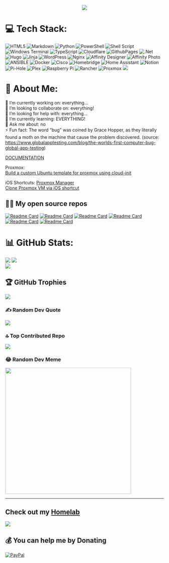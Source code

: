 <!-- ## 👋 Hi, I’m @TechnoLuc -->

<p align="center">
  <a href="[https://skillicons.dev](https://github.com/Jurredr/github-widgetbox)">
    <img src="https://github-widgetbox.vercel.app/api/profile?username=technoluc&data=followers,repositories,stars,commits" />
  </a>
</p>

# 💻 Tech Stack:
![HTML5](https://img.shields.io/badge/html5-%23E34F26.svg?style=for-the-badge&logo=html5&logoColor=white) ![Markdown](https://img.shields.io/badge/markdown-%23000000.svg?style=for-the-badge&logo=markdown&logoColor=white) ![Python](https://img.shields.io/badge/python-3670A0?style=for-the-badge&logo=python&logoColor=ffdd54) ![PowerShell](https://img.shields.io/badge/PowerShell-%235391FE.svg?style=for-the-badge&logo=powershell&logoColor=white) ![Shell Script](https://img.shields.io/badge/shell_script-%23121011.svg?style=for-the-badge&logo=gnu-bash&logoColor=white) ![Windows Terminal](https://img.shields.io/badge/Windows%20Terminal-%234D4D4D.svg?style=for-the-badge&logo=windows-terminal&logoColor=white) ![TypeScript](https://img.shields.io/badge/typescript-%23007ACC.svg?style=for-the-badge&logo=typescript&logoColor=white) ![Cloudflare](https://img.shields.io/badge/Cloudflare-F38020?style=for-the-badge&logo=Cloudflare&logoColor=white) ![GithubPages](https://img.shields.io/badge/github%20pages-121013?style=for-the-badge&logo=github&logoColor=white) ![.Net](https://img.shields.io/badge/.NET-5C2D91?style=for-the-badge&logo=.net&logoColor=white) ![Hugo](https://img.shields.io/badge/Hugo-black.svg?style=for-the-badge&logo=Hugo) ![Jinja](https://img.shields.io/badge/jinja-white.svg?style=for-the-badge&logo=jinja&logoColor=black) ![WordPress](https://img.shields.io/badge/WordPress-%23117AC9.svg?style=for-the-badge&logo=WordPress&logoColor=white) ![Nginx](https://img.shields.io/badge/nginx-%23009639.svg?style=for-the-badge&logo=nginx&logoColor=white) ![Affinity Designer](https://img.shields.io/badge/affinity%20designer-%231B72BE.svg?style=for-the-badge&logo=affinity-designer&logoColor=white) ![Affinity Photo](https://img.shields.io/badge/affinity%20photo-%237E4DD2.svg?style=for-the-badge&logo=affinity-photo&logoColor=white) ![ANSIBLE](https://img.shields.io/badge/ansible-%231A1918.svg?style=for-the-badge&logo=ansible&logoColor=white) ![Docker](https://img.shields.io/badge/docker-%230db7ed.svg?style=for-the-badge&logo=docker&logoColor=white) ![Cisco](https://img.shields.io/badge/cisco-%23049fd9.svg?style=for-the-badge&logo=cisco&logoColor=black) ![Homebridge](https://img.shields.io/badge/homebridge-%23491F59.svg?style=for-the-badge&logo=homebridge&logoColor=white) ![Home Assistant](https://img.shields.io/badge/home%20assistant-%2341BDF5.svg?style=for-the-badge&logo=home-assistant&logoColor=white) ![Notion](https://img.shields.io/badge/Notion-%23000000.svg?style=for-the-badge&logo=notion&logoColor=white) ![Pi-Hole](https://img.shields.io/badge/pihole-%2396060C.svg?style=for-the-badge&logo=pi-hole&logoColor=white) ![Plex](https://img.shields.io/badge/plex-%23E5A00D.svg?style=for-the-badge&logo=plex&logoColor=white) ![Raspberry Pi](https://img.shields.io/badge/-RaspberryPi-C51A4A?style=for-the-badge&logo=Raspberry-Pi) ![Rancher](https://img.shields.io/badge/rancher-%230075A8.svg?style=for-the-badge&logo=rancher&logoColor=white) ![Proxmox](https://img.shields.io/badge/proxmox-%23E57000.svg?&style=for-the-badge&logo=proxmox&logoColor=white") <img src="https://img.shields.io/badge/proxmox-%23E57000.svg?&style=for-the-badge&logo=proxmox&logoColor=white" /> 

# 💫 About Me:
🔭 I’m currently working on: everything...<br>👯 I’m looking to collaborate on: everything!<br>🤝 I’m looking for help with: everything...<br>🌱 I’m currently learning: EVERYTHING!<br>💬 Ask me about: no<br>⚡ Fun fact: The word “bug” was coined by Grace Hopper, as they literally found a moth on the machine that cause the problem discovered. (source: https://www.globalapptesting.com/blog/the-worlds-first-computer-bug-global-app-testing)<br>

[DOCUMENTATION](https://technoluc.github.io) <br>

Proxmox: <br>
[Build a custom Ubuntu template for proxmox using cloud-init](proxmox/README.md) 

iOS Shortcuts:
[Proxmox Manager](https://www.icloud.com/shortcuts/216466a5361d475090f787211297767e) <br>
[Clone Proxmox VM via iOS shortcut](https://www.icloud.com/shortcuts/afc4686b36cf41b5bc62e10215a351bc)


<!-- 
<p align="center">
  <a href="https://skillicons.dev">
    <img src="https://skillicons.dev/icons?i=bash,cloudflare,docker,git,github,jenkins,linux,md,nginx,powershell,py,raspberrypi,stackoverflow,vscode" />
  </a>
</p>
-->

## 🧑‍💻 My open source repos

[![Readme Card](https://github-readme-stats.vercel.app/api/pin/?username=technoluc&repo=technoluc.github.io&theme=buefy)](https://github.com/technoluc/technoluc.github.io.git)
[![Readme Card](https://github-readme-stats.vercel.app/api/pin/?username=technoluc&repo=dotfiles&theme=buefy)](https://github.com/technoluc/dotfiles.git)
[![Readme Card](https://github-readme-stats.vercel.app/api/pin/?username=technoluc&repo=get&theme=buefy)](https://github.com/technoluc/get.git)
[![Readme Card](https://github-readme-stats.vercel.app/api/pin/?username=technoluc&repo=officeutil&theme=buefy)](https://github.com/technoluc/officeutil.git)
[![Readme Card](https://github-readme-stats.vercel.app/api/pin/?username=technoluc&repo=recycle-bin-themes&theme=buefy)](https://github.com/technoluc/recycle-bin-themes.git)
[![Readme Card](https://github-readme-stats.vercel.app/api/pin/?username=technoluc&repo=winutil&theme=buefy)](https://github.com/technoluc/winutil.git)


# 📊 GitHub Stats:
![](https://github-readme-stats.vercel.app/api?username=technoluc&theme=swift&hide_border=false&include_all_commits=false&count_private=false)
![](https://github-readme-streak-stats.herokuapp.com/?user=technoluc&theme=swift&hide_border=false)<br/>
![](https://github-readme-stats.vercel.app/api/top-langs/?username=technoluc&theme=swift&hide_border=false&include_all_commits=false&count_private=false&layout=compact)

## 🏆 GitHub Trophies
![](https://github-profile-trophy.vercel.app/?username=technoluc&theme=radical&no-frame=false&no-bg=true&margin-w=4)

### ✍️ Random Dev Quote
![](https://quotes-github-readme.vercel.app/api?type=horizontal&theme=radical)

### 🔝 Top Contributed Repo
![](https://github-contributor-stats.vercel.app/api?username=technoluc&limit=5&theme=tokyonight&combine_all_yearly_contributions=true)

### 😂 Random Dev Meme
<img src='https://randommeme-five.vercel.app/' style="height: 400px;"/>

---
<!--
#
👀 I’m just messing around...

🌱 I’m currently learning a lot...

📫 You can reach me via [Discord](https://discord.gg/kvvndsWGmT) -->

<!--
| <a href="https://github.com/technoluc/github-readme-stats"><img align="center" src="https://github-readme-stats.vercel.app/api?username=technoluc&show_icons=true&include_all_commits=true&theme=buefy&hide_border=true&count_private=true" alt="TechnoLuc's github stats" /></a> | <a href="https://github.com/technoluc/github-readme-stats"><img align="center" src="https://github-readme-stats.vercel.app/api/top-langs/?username=technoluc&langs_count=9&layout=compact&theme=buefy&hide_border=true" /></a> |
| ------------- | ------------- |
-->

<!-- [![Anurag's GitHub stats](https://github-readme-stats.vercel.app/api?username=technoluc)](https://github.com/anuraghazra/github-readme-stats) -->

## Check out my [Homelab](https://github.com/technoluc/homelab.git)


<!--- 
# technoluc's GitHub Repositories
- [dotfiles](https://github.com/technoluc/dotfiles) - Repository for my dotfiles, configurations, and setup scripts.
- [extensions](https://github.com/technoluc/extensions) - Collection of various extensions and plugins for different tools.
- [FileWatcher](https://github.com/technoluc/FileWatcher) - Utility for watching files and directories for changes.
- [get](https://github.com/technoluc/get) - Simple utility for downloading files from the internet.
- [github-readme-stats](https://github.com/technoluc/github-readme-stats) - Repository for GitHub readme stats.
- [Microsoft-Activation-Scripts](https://github.com/technoluc/Microsoft-Activation-Scripts) - Scripts for activating Microsoft products.
- [msoffice-removal-tool](https://github.com/technoluc/msoffice-removal-tool) - Tool for removing Microsoft Office from Windows.
- [NotionHook](https://github.com/technoluc/NotionHook) - Integration scripts for Notion.
- [OfficeRTool](https://github.com/technoluc/OfficeRTool) - Tool for managing Microsoft Office installations.
- [officeutil](https://github.com/technoluc/officeutil) - Utility scripts for Microsoft Office.
- [PD-Runner](https://github.com/technoluc/PD-Runner) - Script for running PowerShell scripts in parallel.
- [recycle-bin-themes](https://github.com/technoluc/recycle-bin-themes) - Themes for Windows recycle bin icons.
- [scripts](https://github.com/technoluc/scripts) - Collection of miscellaneous scripts.
- [Setup-Your-Mac](https://github.com/technoluc/Setup-Your-Mac) - Scripts for setting up a new Mac environment.
- [Sophia-Script-for-Windows](https://github.com/technoluc/Sophia-Script-for-Windows) - Windows automation scripts.
- [technoluc.github.io](https://github.com/technoluc/technoluc.github.io) - Source code for my personal website.
- [winutil](https://github.com/technoluc/winutil) - Windows utility scripts.
- [WinWizard](https://github.com/technoluc/WinWizard) - Windows wizard for common tasks.
- [WpfZoo](https://github.com/technoluc/WpfZoo) - Collection of WPF (Windows Presentation Foundation) samples and utilities.
--->



[![](https://visitcount.itsvg.in/api?id=technoluc&icon=5&color=6)](https://visitcount.itsvg.in)

  ## 💰 You can help me by Donating
  [![PayPal](https://img.shields.io/badge/PayPal-00457C?style=for-the-badge&logo=paypal&logoColor=white)](https://paypal.me/LucKurstjens) 

  
<!-- Proudly created with GPRM ( https://gprm.itsvg.in ) -->
